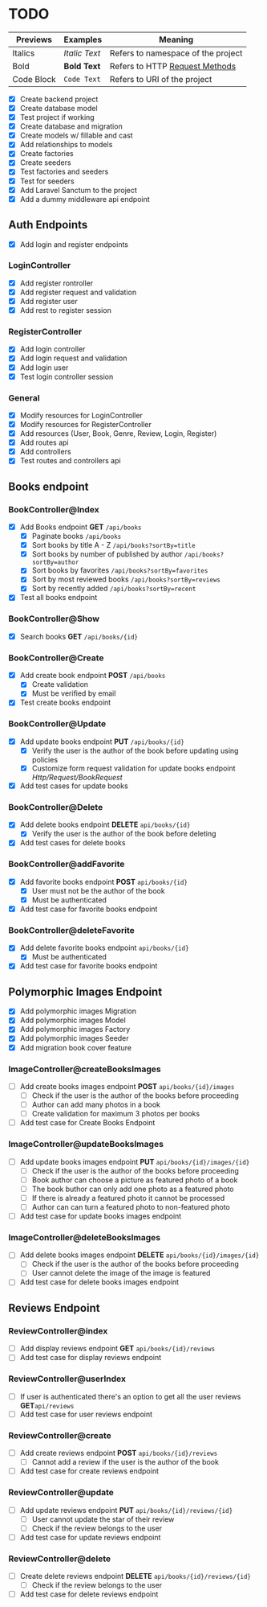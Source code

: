 # TODO

| Previews   | Examples      | Meaning                                                                                     |
|------------|---------------|---------------------------------------------------------------------------------------------|
| Italics    | _Italic Text_ | Refers to namespace of the project                                                          |
| Bold       | **Bold Text** | Refers to HTTP [Request Methods](https://developer.mozilla.org/en-US/docs/Web/HTTP/Methods) |
| Code Block | `Code Text`   | Refers to URI of the project                                                                |

- [x] Create backend project
- [x] Create database model
- [x] Test project if working
- [x] Create database and migration
- [x] Create models w/ fillable and cast
- [x] Add relationships to models
- [x] Create factories
- [x] Create seeders
- [x] Test factories and seeders
- [x] Test for seeders
- [x] Add Laravel Sanctum to the project
- [x] Add a dummy middleware api endpoint

## Auth Endpoints

- [x] Add login and register endpoints

### LoginController

- [x] Add register rontroller
- [x] Add register request and validation
- [x] Add register user
- [x] Add rest to register session

### RegisterController

- [x] Add login controller
- [x] Add login request and validation
- [x] Add login user
- [x] Test login controller session

### General

- [x] Modify resources for LoginController
- [x] Modify resources for RegisterController
- [x] Add resources (User, Book, Genre, Review, Login, Register)
- [x] Add routes api
- [x] Add controllers
- [x] Test routes and controllers api

## Books endpoint

### BookController@Index

- [x] Add Books endpoint **GET** `/api/books`
  - [x] Paginate books `/api/books`
  - [x] Sort books by title A - Z `/api/books?sortBy=title`
  - [x] Sort books by number of published by author `/api/books?sortBy=author`
  - [x] Sort books by favorites `/api/books?sortBy=favorites`
  - [x] Sort by most reviewed books `/api/books?sortBy=reviews`
  - [x] Sort by recently added `/api/books?sortBy=recent`
- [x] Test all books endpoint

### BookController@Show

- [x] Search books **GET** `/api/books/{id}`

### BookController@Create

- [x] Add create book endpoint **POST** `/api/books`
  - [x] Create validation
  - [x] Must be verified by email
- [x] Test create books endpoint

### BookController@Update

- [x] Add update books endpoint **PUT** `/api/books/{id}`
  - [x] Verify the user is the author of the book before updating using policies
  - [x] Customize form request validation for update books endpoint _Http/Request/BookRequest_
- [x] Add test cases for update books

### BookController@Delete

- [x] Add delete books endpoint **DELETE** `api/books/{id}`
  - [x] Verify the user is the author of the book before deleting
- [x] Add test cases for delete books

### BookController@addFavorite

- [x] Add favorite books endpoint **POST** `api/books/{id}`
  - [x] User must not be the author of the book
  - [x] Must be authenticated
- [x] Add test case for favorite books endpoint

### BookController@deleteFavorite

- [x] Add delete favorite books endpoint `api/books/{id}`
  - [x] Must be authenticated
- [x] Add test case for favorite books endpoint

## Polymorphic Images Endpoint

- [x] Add polymorphic images Migration
- [x] Add polymorphic images Model
- [x] Add polymorphic images Factory
- [x] Add polymorphic images Seeder
- [x] Add migration book cover feature

### ImageController@createBooksImages

- [ ] Add create books images endpoint **POST** `api/books/{id}/images`
  - [ ] Check if the user is the author of the books before proceeding
  - [ ] Author can add many photos in a book
  - [ ] Create validation for maximum 3 photos per books
- [ ] Add test case for Create Books Endpoint

### ImageController@updateBooksImages

- [ ] Add update books images endpoint **PUT** `api/books/{id}/images/{id}`
  - [ ] Check if the user is the author of the books before proceeding
  - [ ] Book author can choose a picture as featured photo of a book
  - [ ] The book buthor can only add one photo as a featured photo
  - [ ] If there is already a featured photo it cannot be processed
  - [ ] Author can can turn a featured photo to non-featured photo
- [ ] Add test case for update books images endpoint

### ImageController@deleteBooksImages

- [ ] Add delete books images endpoint **DELETE** `api/books/{id}/images/{id}`
  - [ ] Check if the user is the author of the books before proceeding
  - [ ] User cannot delete the image of the image is featured
- [ ] Add test case for delete books images endpoint

## Reviews Endpoint

### ReviewController@index

- [ ] Add display reviews endpoint **GET** `api/books/{id}/reviews`
- [ ] Add test case for display reviews endpoint

### ReviewController@userIndex

- [ ] If user is authenticated there's an option to get all the user reviews **GET**`api/reviews`
- [ ] Add test case for user reviews endpoint

### ReviewController@create

- [ ] Add create reviews endpoint **POST** `api/books/{id}/reviews`
  - [ ] Cannot add a review if the user is the author of the book
- [ ] Add test case for create reviews endpoint

### ReviewController@update

- [ ] Add update reviews endpoint **PUT** `api/books/{id}/reviews/{id}`
  - [ ] User cannot update the star of their review
  - [ ] Check if the review belongs to the user
- [ ] Add test case for update reviews endpoint

### ReviewController@delete

- [ ] Create delete reviews endpoint **DELETE** `api/books/{id}/reviews/{id}`
  - [ ] Check if the review belongs to the user
- [ ] Add test case for delete reviews endpoint
